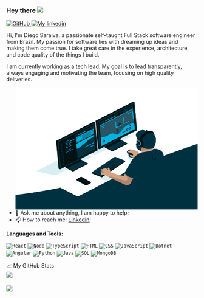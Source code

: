 ### Hey there <img src="https://media.giphy.com/media/hvRJCLFzcasrR4ia7z/giphy.gif" width="25px">

<a href="https://github.com/smagnotto">
  <img height="32" src="https://cdn3.iconfinder.com/data/icons/inficons/512/github.png" alt="GitHub"/>
</a>
<a href="https://www.linkedin.com/in/smagnotto">
  <img alt="My linkedin" width="28" src="https://cdn2.iconfinder.com/data/icons/social-media-2285/512/1_Linkedin_unofficial_colored_svg-256.png" />
</a> 

<br />

Hi, I'm Diego Saraiva, a passionate self-taught Full Stack software engineer from Brazil. My passion for software lies with dreaming up ideas and making them come true. I take great care in the experience, architecture, and code quality of the things I build.

I am currently working as a tech lead. My goal is to lead transparently, always engaging and motivating the team, focusing on high quality deliveries.

   <img align="right" alt="GIF" src="asserts/code.gif?raw=true" width="480" height="320" />
  
- 💬 Ask me about anything, I am happy to help;
- 📫 How to reach me: [Linkedin](https://www.linkedin.com/in/smagnotto);
<!--- 📝 [Resume]()-->

**Languages and Tools:**  

<code><img height="20" src="https://cdn4.iconfinder.com/data/icons/logos-3/600/React.js_logo-512.png" alt="React"/></code>
<code><img height="20" src="https://cdn3.iconfinder.com/data/icons/popular-services-brands/512/node-512.png" alt="Node"/></code>
<code><img height="20" src="https://cdn2.iconfinder.com/data/icons/programming-languages-8/64/207_programming-program-language-code-typescript-512.png" alt="TypeScript"/></code>
<code><img height="20" src="https://cdn0.iconfinder.com/data/icons/HTML5/512/HTML_Logo.png" alt="HTML"/></code>
<code><img height="20" src="https://cdn1.iconfinder.com/data/icons/logotypes/32/badge-css-3-512.png" alt="CSS"/></code>
<code><img height="20" src="https://cdn2.iconfinder.com/data/icons/designer-skills/128/code-programming-javascript-software-develop-command-language-512.png" alt="JavaScript"/></code>
<code><img height="20" src="https://cdn3.iconfinder.com/data/icons/flat-colored-borderless-file-formats/256/file_format_22-512.png" alt="Dotnet"/></code>
<code><img height="20" src="https://cdn4.iconfinder.com/data/icons/logos-and-brands/512/21_Angular_logo_logos-512.png" alt="Angular"/></code>
<code><img height="20" src="https://cdn4.iconfinder.com/data/icons/logos-and-brands/512/267_Python_logo-512.png" alt="Python" /></code>
<code><img height="20" src="https://cdn4.iconfinder.com/data/icons/logos-and-brands/512/181_Java_logo_logos-512.png" alt="Java" /></code>
<code><img height="20" src="https://cdn4.iconfinder.com/data/icons/grey-file-format/512/Artboard_11-512.png" alt="SQL" /></code>
<code><img height="20" src="https://cdn4.iconfinder.com/data/icons/logos-3/512/mongodb-2-512.png" alt="MongoDB" /></code>

📈 My GitHub Stats
<br />
<img
  align="center"
  src="https://github-readme-stats.vercel.app/api/top-langs/?username=smagnotto&layout=compact&theme=tokyonight"
/>
<br />
<br />
<img align="center"
  height="165" 
    src="https://github-readme-stats.vercel.app/api?username=smagnotto&show_icons=true&theme=tokyonight"
/>
